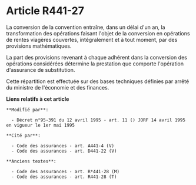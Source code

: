 # Article R441-27

La conversion de la convention entraîne, dans un délai d'un an, la transformation des opérations faisant l'objet de la
conversion en opérations de rentes viagères couvertes, intégralement et à tout moment, par des provisions mathématiques.

La part des provisions revenant à chaque adhérent dans la conversion des opérations considérées détermine la prestation que
comporte l'opération d'assurance de substitution.

Cette répartition est effectuée sur des bases techniques définies par arrêté du ministre de l'économie et des finances.

**Liens relatifs à cet article**

	**Modifié par**:

	  - Décret n°95-391 du 12 avril 1995 - art. 11 () JORF 14 avril 1995 en vigueur le 1er mai 1995

	**Cité par**:

	  - Code des assurances - art. A441-4 (V)
	  - Code des assurances - art. D441-22 (V)

	**Anciens textes**:

	  - Code des assurances - art. R*441-28 (M)
	  - Code des assurances - art. R441-28 (T)
